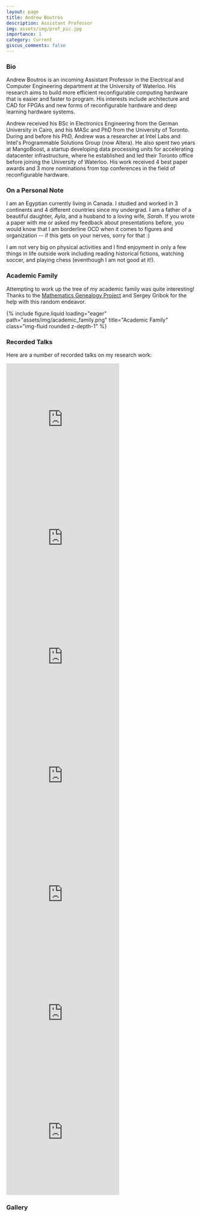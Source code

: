 ```yaml
---
layout: page
title: Andrew Boutros
description: Assistant Professor
img: assets/img/prof_pic.jpg
importance: 1
category: Current
giscus_comments: false
---
```


### Bio

Andrew Boutros is an incoming Assistant Professor in the Electrical and Computer Engineering department at the University of Waterloo. His research aims to build more efficient reconfigurable computing hardware that is easier and faster to program. His interests include architecture and CAD for FPGAs and new forms of reconfigurable hardware and deep learning hardware systems.

Andrew received his BSc in Electronics Engineering from the German University in Cairo, and his MASc and PhD from the University of Toronto. During and before his PhD, Andrew was a researcher at Intel Labs and Intel's Programmable Solutions Group (now Altera). He also spent two years at MangoBoost, a startup developing data processing units for accelerating datacenter infrastructure, where he established and led their Toronto office before joining the University of Waterloo. His work received 4 best paper awards and 3 more nominations from top conferences in the field of reconfigurable hardware.

### On a Personal Note

I am an Egyptian currently living in Canada. I studied and worked in 3 continents and 4 different countries since my undergrad. I am a father of a beautiful daughter, *Ayla*, and a husband to a loving wife, *Sarah*. If you wrote a paper with me or asked my feedback about presentations before, you would know that I am borderline OCD when it comes to figures and organization -- if this gets on your nerves, sorry for that :)

I am not very big on physical activities and I find enjoyment in only a few things in life outside work including reading historical fictions, watching soccer, and playing chess (eventhough I am not good at it!).

### Academic Family

Attempting to work up the tree of my academic family was quite interesting! Thanks to the [Mathematics Genealogy Project](https://mathgenealogy.org/index.php) and Sergey Gribok for the help with this random endeavor.

<div class="academic-family">
  {% include figure.liquid loading="eager" path="assets/img/academic_family.png" title="Academic Family" class="img-fluid rounded z-depth-1" %}
</div>

### Recorded Talks

Here are a number of recorded talks on my research work:

<div class="video-grid">
  <iframe height="315" src="https://www.youtube.com/embed/cvWTTUVaaWE?si=nJKVvZUjbbUKMYv0" frameborder="0" allow="accelerometer; autoplay; clipboard-write; encrypted-media; gyroscope; picture-in-picture; web-share" allowfullscreen></iframe>
  <iframe height="315" src="https://www.youtube.com/embed/sntz-5dcWOU?si=MJ139f8trL3KhIes" frameborder="0" allow="accelerometer; autoplay; clipboard-write; encrypted-media; gyroscope; picture-in-picture; web-share" allowfullscreen></iframe>
  <iframe height="315" src="https://www.youtube.com/embed/aVOfzk-x4rQ?si=Jhznh3MUFR_3msVM" frameborder="0" allow="accelerometer; autoplay; clipboard-write; encrypted-media; gyroscope; picture-in-picture; web-share" allowfullscreen></iframe>
  <iframe height="315" src="https://www.youtube.com/embed/mnqaHuK6VTw?si=6vi-C794pA3hCHBT" frameborder="0" allow="accelerometer; autoplay; clipboard-write; encrypted-media; gyroscope; picture-in-picture; web-share" allowfullscreen></iframe>
  <iframe height="315" src="https://www.youtube.com/embed/p81Z4EXuhVs?si=LAwEaBZYmkOafj9N" frameborder="0" allow="accelerometer; autoplay; clipboard-write; encrypted-media; gyroscope; picture-in-picture; web-share" allowfullscreen></iframe>
  <iframe height="315" src="https://www.youtube.com/embed/Nzz9O7whxT0?si=oeL_5VKYz7qo-QcU" frameborder="0" allow="accelerometer; autoplay; clipboard-write; encrypted-media; gyroscope; picture-in-picture; web-share" allowfullscreen></iframe>
  <iframe height="315" src="https://www.youtube.com/embed/0xuhaytADig?si=yLnHzDy5EM1_5-Rh" frameborder="0" allow="accelerometer; autoplay; clipboard-write; encrypted-media; gyroscope; picture-in-picture; web-share" allowfullscreen></iframe>
</div>


### Gallery

